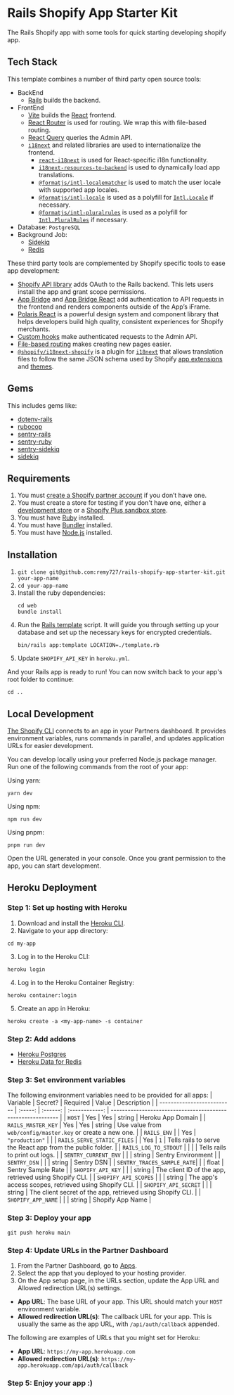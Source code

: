 # Rails Shopify App Starter Kit

The Rails Shopify app with some tools for quick starting developing shopify app.

## Tech Stack

This template combines a number of third party open source tools:

- BackEnd
  - [Rails](https://rubyonrails.org/) builds the backend.
- FrontEnd
  - [Vite](https://vitejs.dev/) builds the [React](https://reactjs.org/) frontend.
  - [React Router](https://reactrouter.com/) is used for routing. We wrap this with file-based routing.
  - [React Query](https://react-query.tanstack.com/) queries the Admin API.
  - [`i18next`](https://www.i18next.com/) and related libraries are used to internationalize the frontend.
    - [`react-i18next`](https://react.i18next.com/) is used for React-specific i18n functionality.
    - [`i18next-resources-to-backend`](https://github.com/i18next/i18next-resources-to-backend) is used to dynamically load app translations.
    - [`@formatjs/intl-localematcher`](https://formatjs.io/docs/polyfills/intl-localematcher/) is used to match the user locale with supported app locales.
    - [`@formatjs/intl-locale`](https://formatjs.io/docs/polyfills/intl-locale) is used as a polyfill for [`Intl.Locale`](https://developer.mozilla.org/en-US/docs/Web/JavaScript/Reference/Global_Objects/Intl/Locale) if necessary.
    - [`@formatjs/intl-pluralrules`](https://formatjs.io/docs/polyfills/intl-pluralrules) is used as a polyfill for [`Intl.PluralRules`](https://developer.mozilla.org/en-US/docs/Web/JavaScript/Reference/Global_Objects/Intl/PluralRules) if necessary.
- Database: `PostgreSQL`
- Background Job:
  - [Sidekiq](https://sidekiq.org/)
  - [Redis](https://redis.io/)

These third party tools are complemented by Shopify specific tools to ease app development:

- [Shopify API library](https://github.com/Shopify/shopify-api-ruby) adds OAuth to the Rails backend. This lets users install the app and grant scope permissions.
- [App Bridge](https://shopify.dev/docs/apps/tools/app-bridge) and [App Bridge React](https://shopify.dev/docs/apps/tools/app-bridge/getting-started/using-react) add authentication to API requests in the frontend and renders components outside of the App’s iFrame.
- [Polaris React](https://polaris.shopify.com/) is a powerful design system and component library that helps developers build high quality, consistent experiences for Shopify merchants.
- [Custom hooks](https://github.com/Shopify/shopify-frontend-template-react/tree/main/hooks) make authenticated requests to the Admin API.
- [File-based routing](https://github.com/Shopify/shopify-frontend-template-react/blob/main/Routes.jsx) makes creating new pages easier.
- [`@shopify/i18next-shopify`](https://github.com/Shopify/i18next-shopify) is a plugin for [`i18next`](https://www.i18next.com/) that allows translation files to follow the same JSON schema used by Shopify [app extensions](https://shopify.dev/docs/apps/checkout/best-practices/localizing-ui-extensions#how-it-works) and [themes](https://shopify.dev/docs/themes/architecture/locales/storefront-locale-files#usage).

## Gems

This includes gems like:
- [dotenv-rails](https://github.com/bkeepers/dotenv)
- [rubocop](https://github.com/rubocop/rubocop)
- [sentry-rails](https://github.com/getsentry/sentry-ruby)
- [sentry-ruby](https://github.com/getsentry/sentry-ruby)
- [sentry-sidekiq](https://github.com/getsentry/sentry-ruby)
- [sidekiq](https://github.com/sidekiq/sidekiq)

## Requirements

1. You must [create a Shopify partner account](https://partners.shopify.com/signup) if you don’t have one.
2. You must create a store for testing if you don't have one, either a [development store](https://help.shopify.com/en/partners/dashboard/development-stores#create-a-development-store) or a [Shopify Plus sandbox store](https://help.shopify.com/en/partners/dashboard/managing-stores/plus-sandbox-store).
3. You must have [Ruby](https://www.ruby-lang.org/en/) installed.
4. You must have [Bundler](https://bundler.io/) installed.
5. You must have [Node.js](https://nodejs.org/) installed.

## Installation

1. `git clone git@github.com:remy727/rails-shopify-app-starter-kit.git your-app-name`
2. `cd your-app-name`
3. Install the ruby dependencies:
   ```shell
   cd web
   bundle install
   ```
4. Run the [Rails template](https://guides.rubyonrails.org/rails_application_templates.html) script.
   It will guide you through setting up your database and set up the necessary keys for encrypted credentials.
   ```shell
   bin/rails app:template LOCATION=./template.rb
   ```
5. Update `SHOPIFY_API_KEY` in `heroku.yml`.


And your Rails app is ready to run! You can now switch back to your app's root folder to continue:

```shell
cd ..
```

## Local Development

[The Shopify CLI](https://shopify.dev/docs/apps/tools/cli) connects to an app in your Partners dashboard.
It provides environment variables, runs commands in parallel, and updates application URLs for easier development.

You can develop locally using your preferred Node.js package manager.
Run one of the following commands from the root of your app:

Using yarn:

```shell
yarn dev
```

Using npm:

```shell
npm run dev
```

Using pnpm:

```shell
pnpm run dev
```

Open the URL generated in your console. Once you grant permission to the app, you can start development.

## Heroku Deployment

### Step 1: Set up hosting with Heroku
1. Download and install the [Heroku CLI](https://devcenter.heroku.com/articles/heroku-cli#install-the-heroku-cli).
2. Navigate to your app directory:
  ```shell
  cd my-app
  ```
3. Log in to the Heroku CLI:
  ```shell
  heroku login
  ```
4. Log in to the Heroku Container Registry:
  ```shell
  heroku container:login
  ```
5. Create an app in Heroku:
  ```shell
  heroku create -a <my-app-name> -s container
  ```

### Step 2: Add addons
- [Heroku Postgres](https://elements.heroku.com/addons/heroku-postgresql)
- [Heroku Data for Redis](https://elements.heroku.com/addons/heroku-redis)

### Step 3: Set environment variables
The following environment variables need to be provided for all apps:
| Variable                   | Secret? | Required |     Value      | Description                                                 |
| -------------------------- | :-----: | :------: | :------------: | ----------------------------------------------------------- |
| `HOST`                     |   Yes   |   Yes    |     string     | Heroku App Domain                                           |
| `RAILS_MASTER_KEY`         |   Yes   |   Yes    |     string     | Use value from `web/config/master.key` or create a new one. |
| `RAILS_ENV`                |         |   Yes    | `"production"` |                                                             |
| `RAILS_SERVE_STATIC_FILES` |         |   Yes    |      `1`       | Tells rails to serve the React app from the public folder.  |
| `RAILS_LOG_TO_STDOUT`      |         |          |                | Tells rails to print out logs.                              |
| `SENTRY_CURRENT_ENV`       |         |          |    string      | Sentry Environment                                          |
| `SENTRY_DSN`               |         |          |    string      | Sentry DSN                                                  |
| `SENTRY_TRACES_SAMPLE_RATE`|         |          |    float       | Sentry Sample Rate                                          |
| `SHOPIFY_API_KEY`          |         |          |    string      | The client ID of the app, retrieved using Shopify CLI.      |
| `SHOPIFY_API_SCOPES`       |         |          |    string      | The app's access scopes, retrieved using Shopify CLI.       |
| `SHOPIFY_API_SECRET`       |         |          |    string      | The client secret of the app, retrieved using Shopify CLI.  |
| `SHOPIFY_APP_NAME`         |         |          |    string      | Shopify App Name                                            |

### Step 3: Deploy your app

```shell
git push heroku main
```

### Step 4: Update URLs in the Partner Dashboard
1. From the Partner Dashboard, go to [Apps](https://partners.shopify.com/current/apps).
2. Select the app that you deployed to your hosting provider.
3. On the App setup page, in the URLs section, update the App URL and Allowed redirection URL(s) settings.
- **App URL**: The base URL of your app. This URL should match your `HOST` environment variable.
- **Allowed redirection URL(s)**: The callback URL for your app. This is usually the same as the app URL, with `/api/auth/callback` appended.

The following are examples of URLs that you might set for Heroku:
- **App URL**: `https://my-app.herokuapp.com`
- **Allowed redirection URL(s)**: `https://my-app.herokuapp.com/api/auth/callback`

### Step 5: Enjoy your app :)